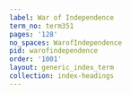 ```yaml
---
label: War of Independence
term_no: term351
pages: '128'
no_spaces: WarofIndependence
pid: warofindependence
order: '1001'
layout: generic_index_term
collection: index-headings
---
```


